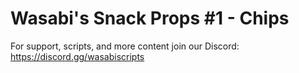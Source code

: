 # Wasabi's Snack Props #1 - Chips

For support, scripts, and more content join our Discord:
https://discord.gg/wasabiscripts